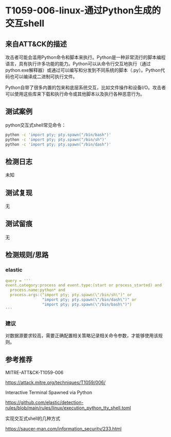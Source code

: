 # T1059-006-linux-通过Python生成的交互shell

## 来自ATT&CK的描述

攻击者可能会滥用Python命令和脚本来执行。Python是一种非常流行的脚本编程语言，具有执行许多功能的能力。Python可以从命令行交互地执行（通过python.exe解释器）或通过可以编写和分发到不同系统的脚本（.py）。Python代码也可以编译成二进制可执行文件。

Python自带了很多内置的包来和底层系统交互，比如文件操作和设备I/O。攻击者可以使用这些库来下载和执行命令或其他脚本以及执行各种恶意行为。

## 测试案例

python交互式shell常见命令：

```bash
python -c 'import pty; pty.spawn("/bin/bash")'
python -c 'import pty; pty.spawn("/bin/sh")'
python -c 'import pty; pty.spawn("/bin/dash")'
```

## 检测日志

未知

## 测试复现

无

## 测试留痕

无

## 检测规则/思路

### elastic 

```yml
query = '''
event.category:process and event.type:(start or process_started) and
  process.name:python* and
  process.args:("import pty; pty.spawn(\"/bin/sh\")" or
                "import pty; pty.spawn(\"/bin/dash\")" or
                "import pty; pty.spawn(\"/bin/bash\")")
'''
```

### 建议

对数据源要求较高，需要正确配置相关策略记录相关命令参数，才能够使用该规则。

## 参考推荐

MITRE-ATT&CK-T1059-006

<https://attack.mitre.org/techniques/T1059/006/>

Interactive Terminal Spawned via Python

<https://github.com/elastic/detection-rules/blob/main/rules/linux/execution_python_tty_shell.toml>

实现交互式shell的几种方式

<https://saucer-man.com/information_security/233.html>
